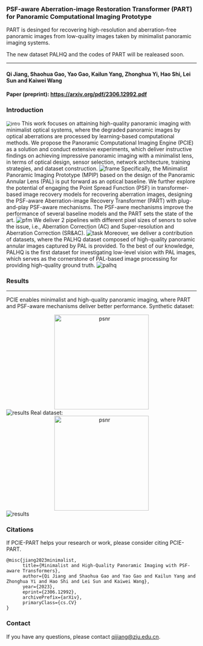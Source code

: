 ### PSF-aware Aberration-image Restoration Transformer (PART) for Panoramic Computational Imaging Prototype
PART is desinged for recovering high-resolution and aberration-free panoramic images from low-quality images taken by minimalist panoramic imaging systems. 

The new dataset PALHQ and the codes of PART will be realeased soon.
> 
---
#### Qi Jiang, Shaohua Gao, Yao Gao, Kailun Yang, Zhonghua Yi, Hao Shi, Lei Sun and Kaiwei Wang
#### Paper (preprint): https://arxiv.org/pdf/2306.12992.pdf

### Introduction
<img src="figures/intro.png" alt="intro" style="zoom:80%;" />
This work focuses on attaining high-quality panoramic imaging with minimalist optical systems, where the degraded panoramic images by optical aberrations are processed by learning-based computational methods. We propose the Panoramic Computational Imaging Engine (PCIE) as a solution and conduct extensive experiments, which deliver instructive findings on achieving impressive panoramic imaging with a minimalist lens, in terms of optical design, sensor selection, network architecture, training strategies, and dataset construction. 
<img src="figures/framework.png" alt="frame" style="zoom:100%;" />
Specifically, the Minimalist Panoramic Imaging Prototype (MPIP) based on the design of the Panoramic Annular Lens (PAL) is put forward as an optical baseline. We further explore the potential of engaging the Point Spread Function (PSF) in transformer-based image recovery models for recovering aberration images, designing the PSF-aware Aberration-image Recovery Transformer (PART) with plug-and-play PSF-aware mechanisms. The PSF-awre mechanisms improve the performance of several baseline models and the PART sets the state of the art. 
<img src="figures/pfm.png" alt="pfm" style="zoom:100%;" />
We deliver 2 pipelines with different pixel sizes of senors to solve the issue, i.e., Aberration Correction (AC) and Super-resolution and Aberration Correction (SR&AC). 
<img src="figures/task.png" alt="task" style="zoom:100%;" />
Moreover, we deliver a contribution of datasets, where the PALHQ dataset composed of high-quality panoramic annular images captured by PAL is provided.  To the best of our knowledge, PALHQ is the first dataset for investigating low-level vision with PAL images, which serves as the cornerstone of PAL-based image processing for providing high-quality ground truth. 
<img src="figures/palhq.png" alt="palhq" style="zoom:100%;" />

### Results

---
PCIE enables minimalist and high-quality panoramic imaging, where PART and PSF-aware mechanisms deliver better performance. 
Synthetic dataset:
<div align="center">
<img src="./figures/syn.png" height="250px" alt="psnr">
</div>
<img src="figures/syn_visual.png" alt="results" style="zoom:100%;" />
Real dataset:
<div align="center">
<img src="./figures/real.png" height="250px" alt="psnr">
</div>
<img src="figures/real_visual.png" alt="results" style="zoom:100%;" />


### Citations

If PCIE-PART helps your research or work, please consider citing PCIE-PART.
```
@misc{jiang2023minimalist,
      title={Minimalist and High-Quality Panoramic Imaging with PSF-aware Transformers}, 
      author={Qi Jiang and Shaohua Gao and Yao Gao and Kailun Yang and Zhonghua Yi and Hao Shi and Lei Sun and Kaiwei Wang},
      year={2023},
      eprint={2306.12992},
      archivePrefix={arXiv},
      primaryClass={cs.CV}
}
```

### Contact
If you have any questions, please contact qijiang@zju.edu.cn.
